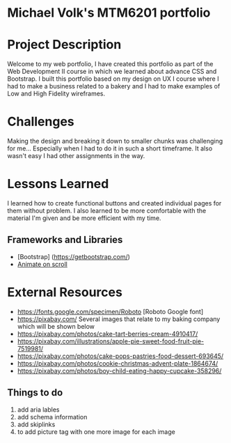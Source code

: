# Michael Volk's MTM6201 portfolio

# Project Description 
Welcome to my web portfolio, I have created this portfolio as part of the Web Development II course in which we learned about advance CSS and Bootstrap. I built this portfolio based on my design on UX I course where I had to make a business related to a bakery and I had to make examples of Low and High Fidelity wireframes. 

# Challenges
Making the design and breaking it down to smaller chunks was challenging for me... Especially when I had to do it in such a short timeframe. It also wasn't easy I had other assignments in the way.

# Lessons Learned
I learned how to create functional buttons and created individual pages for them without problem. I also learned to be more comfortable with the material I'm given and be more efficient with my time.

## Frameworks and Libraries
- [Bootstrap] (https://getbootstrap.com/)
- [Animate on scroll](https://michalsnik.github.io/aos/)

# External Resources 
-  https://fonts.google.com/specimen/Roboto [Roboto Google font]
-  https://pixabay.com/ Several images that relate to my baking company which will be shown below
-  https://pixabay.com/photos/cake-tart-berries-cream-4910417/ 
-  https://pixabay.com/illustrations/apple-pie-sweet-food-fruit-pie-7519981/ 
-  https://pixabay.com/photos/cake-pops-pastries-food-dessert-693645/ 
-  https://pixabay.com/photos/cookie-christmas-advent-plate-1864674/ 
-  https://pixabay.com/photos/boy-child-eating-happy-cupcake-358296/ 

## Things to do
1. add aria lables
2. add schema information
3. add skiplinks
4. to add picture tag with one more image for each image